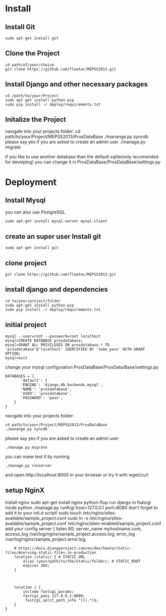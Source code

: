 Install
====================
Install Git
--------------------
	sudo apt-get install git

Clone the Project
--------------------
    cd path/of/your/choice
	git clone https://github.com/floatec/MEPSS2013.git

Install Django and other necessary packages
--------------------
	cd /path/to/your/Project
	sudo apt-get install python-pip
	sudo pip install -r deploy/requirements.txt

Initalize the Project
--------------------
navigate into your projects folder:
    cd path/to/your/Project/MEPSS2013/ProsDataBase
	./manange.py syncdb
please say yes if you are asked to create an admin user
	./manage.py migrate

if you like to use another database than the default sqlite(only recomended for develping) you can change it in ProsDataBase/ProsDataBase/settings.py

Deployment
========================

Install Mysql
------------------------
you can also use PostgreSQL

	sudo apt-get install mysql-server mysql-client

create an super user
Install git
-----------------------
	sudo apt-get install git

clone project
----------------------
	git clone https://github.com/floatec/MEPSS2013.git

install django and dependencies
----------------------
	cd to/your/project/folder
	sudo apt-get install python-pip
	sudo pip install -r deploy/requirements.txt

initial project
----------------------
	mysql --user=root --password=root localhost
	mysql>CREATE DATABASE prosdatabase;
	mysql>GRANT ALL PRIVILEGES ON prosdatabase.* TO 'prosdatabase'@'localhost' IDENTIFIED BY 'some_pass' WITH GRANT OPTION;
	mysql>exit
change your mysql configuration ProsDataBase/ProsData/Base/settings.py

	DATABASES = {
	       'default': {
	       'ENGINE': 'django.db.backends.mysql',
	       'NAME': 'prosdatabase',
	       'USER': 'prosdatabase',
	       'PASSWORD': 'pass',
	    }
	}

navigate into your projects folder:

	cd path/to/your/Project/MEPSS2013/ProsDataBase
	./manange.py syncdb

please say yes if you are asked to create an admin user

	./manage.py migrate

you can noew test it by running

	./manage.py runserver

and open http://localhost:8000 in your browser or try it with wget/curl

setup NginX
----------------------
install nginx
	sudo apt-get install nginx python-flup
run django in fsatcgi mode
	python ./manage.py runfcgi host=127.0.0.1 port=8080
don't forget to add it to your init.d script!
	sudo touch /etc/nginx/sites-available/sample_project.conf
	sudo ln -s /etc/nginx/sites-available/sample_project.conf /etc/nginx/sites-enabled/sample_project.conf
add your config
    server {
        listen 80;
        server_name myhostname.com;
        access_log /var/log/nginx/sample_project.access.log;
        error_log /var/log/nginx/sample_project.error.log;

        # https://docs.djangoproject.com/en/dev/howto/static-files/#serving-static-files-in-production
        location /static/ { # STATIC_URL
            alias /your/path/to/the/static/folder/; # STATIC_ROOT
            expires 30d;
        }



        location / {
            include fastcgi_params;
            fastcgi_pass 127.0.0.1:8000;
             fastcgi_split_path_info ^()(.*)$;
        }
    }
